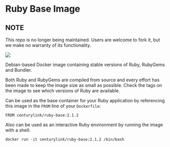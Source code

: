 # Ruby Base Image
## NOTE

This repo is no longer being maintained. Users are welcome to fork it, but we make no warranty of its functionality.


[![](https://badge.imagelayers.io/centurylink/ruby-base.svg)](https://imagelayers.io/?images=centurylink/ruby-base:latest 'Get your own badge on imagelayers.io')

Debian-based Docker image containing stable versions of Ruby, RubyGems and
Bundler.

Both Ruby and RubyGems are compiled from source and every effort has been made
to keep the image size as small as possible. Check the tags on the image to see
which versions of Ruby are available.

Can be used as the base container for your Ruby application by referencing this
image in the `FROM` line of your `Dockerfile`:

```
FROM centurylink/ruby-base:2.1.2
```

Also can be used as an interactive Ruby environment by running the image with
a shell:

```
docker run -it centurylink/ruby-base:2.1.2 /bin/bash
```
